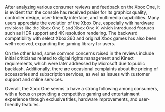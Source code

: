 After analyzing various consumer reviews and feedback on the Xbox One, it is evident that the console has received praise for its graphics quality, controller design, user-friendly interface, and multimedia capabilities. Many users appreciate the evolution of the Xbox One, especially with hardware revisions like the Xbox One S and Xbox One X, which introduced features such as HDR support and 4K resolution rendering. The backward compatibility with select Xbox 360 and original Xbox games has also been well-received, expanding the gaming library for users.

On the other hand, some common concerns raised in the reviews include initial criticisms related to digital rights management and Kinect requirements, which were later addressed by Microsoft due to public backlash. Additionally, there are occasional complaints about the pricing of accessories and subscription services, as well as issues with customer support and online services.

Overall, the Xbox One seems to have a strong following among consumers, with a focus on providing a competitive gaming and entertainment experience through exclusive titles, hardware improvements, and user-friendly features.